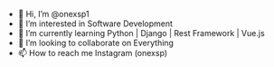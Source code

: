 - 👋 Hi, I’m @onexsp1
- 👀 I’m interested in Software Development
- 🌱 I’m currently learning Python | Django | Rest Framework | Vue.js
- 💞️ I’m looking to collaborate on Everything
- 📫 How to reach me Instagram (onexsp)

<!---
onexsp1/onexsp1 is a ✨ special ✨ repository because its `README.md` (this file) appears on your GitHub profile.
You can click the Preview link to take a look at your changes.
--->
